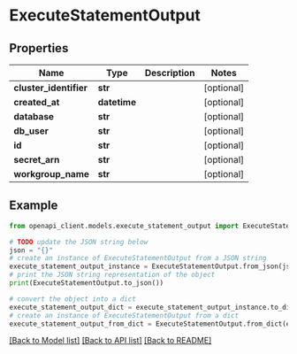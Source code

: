 # ExecuteStatementOutput


## Properties

Name | Type | Description | Notes
------------ | ------------- | ------------- | -------------
**cluster_identifier** | **str** |  | [optional] 
**created_at** | **datetime** |  | [optional] 
**database** | **str** |  | [optional] 
**db_user** | **str** |  | [optional] 
**id** | **str** |  | [optional] 
**secret_arn** | **str** |  | [optional] 
**workgroup_name** | **str** |  | [optional] 

## Example

```python
from openapi_client.models.execute_statement_output import ExecuteStatementOutput

# TODO update the JSON string below
json = "{}"
# create an instance of ExecuteStatementOutput from a JSON string
execute_statement_output_instance = ExecuteStatementOutput.from_json(json)
# print the JSON string representation of the object
print(ExecuteStatementOutput.to_json())

# convert the object into a dict
execute_statement_output_dict = execute_statement_output_instance.to_dict()
# create an instance of ExecuteStatementOutput from a dict
execute_statement_output_from_dict = ExecuteStatementOutput.from_dict(execute_statement_output_dict)
```
[[Back to Model list]](../README.md#documentation-for-models) [[Back to API list]](../README.md#documentation-for-api-endpoints) [[Back to README]](../README.md)


